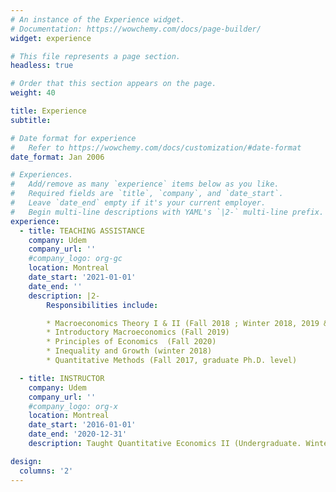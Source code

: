 ```yaml
---
# An instance of the Experience widget.
# Documentation: https://wowchemy.com/docs/page-builder/
widget: experience

# This file represents a page section.
headless: true

# Order that this section appears on the page.
weight: 40

title: Experience
subtitle:

# Date format for experience
#   Refer to https://wowchemy.com/docs/customization/#date-format
date_format: Jan 2006

# Experiences.
#   Add/remove as many `experience` items below as you like.
#   Required fields are `title`, `company`, and `date_start`.
#   Leave `date_end` empty if it's your current employer.
#   Begin multi-line descriptions with YAML's `|2-` multi-line prefix.
experience:
  - title: TEACHING ASSISTANCE
    company: Udem
    company_url: ''
    #company_logo: org-gc
    location: Montreal
    date_start: '2021-01-01'
    date_end: ''
    description: |2-
        Responsibilities include:

        * Macroeconomics Theory I & II (Fall 2018 ; Winter 2018, 2019 & 2020)
        * Introductory Macroeconomics (Fall 2019)
        * Principles of Economics  (Fall 2020)
        * Inequality and Growth (winter 2018)
        * Quantitative Methods (Fall 2017, graduate Ph.D. level)

  - title: INSTRUCTOR
    company: Udem
    company_url: ''
    #company_logo: org-x
    location: Montreal
    date_start: '2016-01-01'
    date_end: '2020-12-31'
    description: Taught Quantitative Economics II (Undergraduate. Winter 2018, 2020 & 2021 ; Fall 2019 & 2020)

design:
  columns: '2'
---
```

